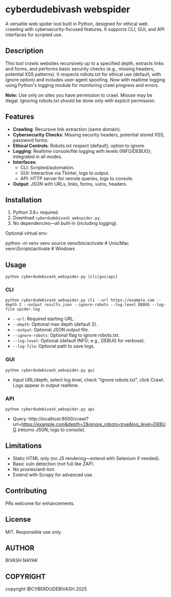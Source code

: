 # cyberdudebivash webspider

A versatile web spider tool built in Python, designed for ethical web crawling with cybersecurity-focused features. It supports CLI, GUI, and API interfaces for scripted use.

## Description

This tool crawls websites recursively up to a specified depth, extracts links and forms, and performs basic security checks (e.g., missing headers, potential XSS patterns). It respects robots.txt for ethical use (default, with ignore option) and includes user-agent spoofing. Now with realtime logging using Python's logging module for monitoring crawl progress and errors.

**Note:** Use only on sites you have permission to crawl. Misuse may be illegal. Ignoring robots.txt should be done only with explicit permission.

## Features

- **Crawling**: Recursive link extraction (same domain).
- **Cybersecurity Checks**: Missing security headers, potential stored XSS, password forms.
- **Ethical Controls**: Robots.txt respect (default); option to ignore.
- **Logging**: Realtime console/file logging with levels (INFO/DEBUG); integrated in all modes.
- **Interfaces**:
  - CLI: Scripted/automation.
  - GUI: Interactive via Tkinter, logs to output.
  - API: HTTP server for remote queries, logs to console.
- **Output**: JSON with URLs, links, forms, vulns, headers.

## Installation

1. Python 3.8+ required.
2. Download `cyberdudebivash_webspider.py`.
3. No dependencies—all built-in (including logging).

Optional virtual env:

python -m venv venv
source venv/bin/activate  # Unix/Mac
venv\Scripts\activate  # Windows




## Usage

`python cyberdudebivash_webspider.py [cli|gui|api]`

### CLI
`python cyberdudebivash_webspider.py cli --url https://example.com --depth 2 --output results.json --ignore-robots --log-level DEBUG --log-file spider.log`
- `--url`: Required starting URL.
- `--depth`: Optional max depth (default 2).
- `--output`: Optional JSON output file.
- `--ignore-robots`: Optional flag to ignore robots.txt.
- `--log-level`: Optional (default INFO; e.g., DEBUG for verbose).
- `--log-file`: Optional path to save logs.

### GUI
`python cyberdudebivash_webspider.py gui`
- Input URL/depth, select log level, check "Ignore robots.txt", click Crawl. Logs appear in output realtime.

### API
`python cyberdudebivash_webspider.py api`
- Query: http://localhost:8000/crawl?url=https://example.com&depth=2&ignore_robots=true&log_level=DEBUG (returns JSON; logs to console).

## Limitations

- Static HTML only (no JS rendering—extend with Selenium if needed).
- Basic vuln detection (not full like ZAP).
- No proxies/anti-bot.
- Extend with Scrapy for advanced use.

## Contributing

PRs welcome for enhancements.

## License

MIT. Responsible use only.


## AUTHOR 

BIVASH NAYAK

## COPYRIGHT

copyright @CYBERDUDEBIVASH 2025
